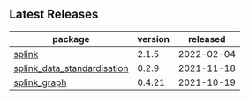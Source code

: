 ## Latest Releases
| package | version | released |
|--------------|-----------|-------------|
| [splink](https://github.com/moj-analytical-services/splink) | 2.1.5 | 2022-02-04 |
| [splink_data_standardisation](https://github.com/moj-analytical-services/splink_data_standardisation) | 0.2.9 | 2021-11-18 |
| [splink_graph](https://github.com/moj-analytical-services/splink_graph) | 0.4.21 | 2021-10-19 |
